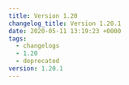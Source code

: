 ```yaml
---
title: Version 1.20
changelog_title: Version 1.20.1
date: 2020-05-11 13:19:23 +0000
tags:
  - changelogs
  - 1.20
  - deprecated
version: 1.20.1
---
```


<script src="https://gist.github.com/spinnaker-release/75d50c7b931f1089e710a0e9d1acf8c4.js?file=1.20.1.md"></script>
<script src="https://gist.github.com/spinnaker-release/75d50c7b931f1089e710a0e9d1acf8c4.js?file=1.20.0.md"></script>
